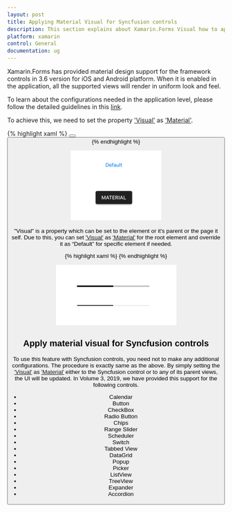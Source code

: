 ```yaml
---
layout: post
title: Applying Material Visual for Syncfusion controls
description: This section explains about Xamarin.Forms Visual how to apply it for Syncfusion controls
platform: xamarin
control: General
documentation: ug
---
```


Xamarin.Forms has provided material design support for the framework controls in 3.6 version for iOS and Android platform. When it is enabled in the application, all the supported views will render in uniform look and feel.

To learn about the configurations needed in the application level, please follow the detailed guidelines in this [link](https://docs.microsoft.com/en-us/xamarin/xamarin-forms/user-interface/visual/material-visual).

To achieve this, we need to set the property ['Visual'](https://docs.microsoft.com/en-us/dotnet/api/xamarin.forms.visualelement.visual?view=xamarin-forms#Xamarin_Forms_VisualElement_Visual) as ['Material'](https://docs.microsoft.com/en-us/dotnet/api/xamarin.forms.visualmarker.material?view=xamarin-forms). 

{% highlight xaml %}
<StackLayout Spacing="50" VerticalOptions="Center" HorizontalOptions="Center">
    <Button Text="Default" />
    <Button Text="Material" Visual="Material" />
</StackLayout>
{% endhighlight %}

![MaterialVisual](Images/Material.png)

"Visual" is a property which can be set to the element or it's parent or the page it self. Due to this, you can set ['Visual'](https://docs.microsoft.com/en-us/dotnet/api/xamarin.forms.visualelement.visual?view=xamarin-forms#Xamarin_Forms_VisualElement_Visual) as ['Material'](https://docs.microsoft.com/en-us/dotnet/api/xamarin.forms.visualmarker.material?view=xamarin-forms) for the root element and override it as “Default” for specific element if needed.

{% highlight xaml %}
<StackLayout Visual="Material" Spacing="50" VerticalOptions="Center" HorizontalOptions="Center">
    <ProgressBar Progress="0.5" ProgressColor="Black" WidthRequest="200" />
    <ProgressBar Progress="0.5" ProgressColor="Black" WidthRequest="200" Visual="Default" />
</StackLayout>
{% endhighlight %}

![MaterialVisualOverride](Images/Overriding-Visual.png)

## Apply material visual for Syncfusion controls

To use this feature with Syncfusion controls, you need not to make any additional configurations. The procedure is exactly same as the above. By simply setting the ['Visual'](https://docs.microsoft.com/en-us/dotnet/api/xamarin.forms.visualelement.visual?view=xamarin-forms#Xamarin_Forms_VisualElement_Visual) as ['Material'](https://docs.microsoft.com/en-us/dotnet/api/xamarin.forms.visualmarker.material?view=xamarin-forms) either to the Syncfusion control or to any of its parent views, the UI will be updated. In Volume 3, 2019, we have provided this support for the following controls. 

* Calendar
* Button
* CheckBox
* Radio Button
* Chips
* Range Slider
* Scheduler
* Switch
* Tabbed View
* DataGrid
* Popup
* Picker
* ListView
* TreeView
* Expander
* Accordion